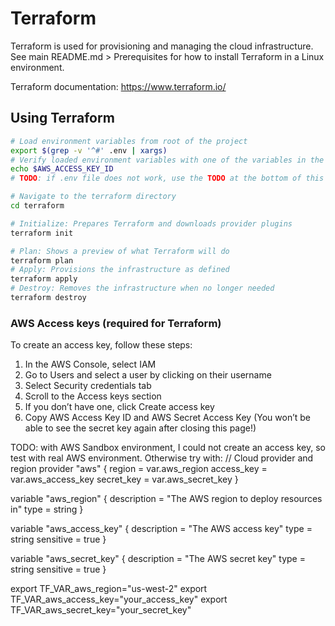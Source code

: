 # Terraform
Terraform is used for provisioning and managing the cloud infrastructure. See main README.md > Prerequisites for how to install Terraform in a Linux environment.

Terraform documentation: https://www.terraform.io/

## Using Terraform
```sh
# Load environment variables from root of the project
export $(grep -v '^#' .env | xargs)
# Verify loaded environment variables with one of the variables in the .env file, such as
echo $AWS_ACCESS_KEY_ID
# TODO: if .env file does not work, use the TODO at the bottom of this file with manual export command in terminal

# Navigate to the terraform directory
cd terraform

# Initialize: Prepares Terraform and downloads provider plugins
terraform init

# Plan: Shows a preview of what Terraform will do
terraform plan
# Apply: Provisions the infrastructure as defined
terraform apply
# Destroy: Removes the infrastructure when no longer needed
terraform destroy
```

### AWS Access keys (required for Terraform)
To create an access key, follow these steps:
1. In the AWS Console, select IAM
2. Go to Users and select a user by clicking on their username
3. Select Security credentials tab
4. Scroll to the Access keys section
5. If you don’t have one, click Create access key
6. Copy AWS Access Key ID and AWS Secret Access Key (You won’t be able to see the secret key again after closing this page!) 

TODO: with AWS Sandbox environment, I could not create an access key, so test with real AWS environment. Otherwise try with:
// Cloud provider and region
provider "aws" {
  region     = var.aws_region
  access_key = var.aws_access_key
  secret_key = var.aws_secret_key
}

variable "aws_region" {
  description = "The AWS region to deploy resources in"
  type        = string
}

variable "aws_access_key" {
  description = "The AWS access key"
  type        = string
  sensitive   = true
}

variable "aws_secret_key" {
  description = "The AWS secret key"
  type        = string
  sensitive   = true
}

export TF_VAR_aws_region="us-west-2"
export TF_VAR_aws_access_key="your_access_key"
export TF_VAR_aws_secret_key="your_secret_key"